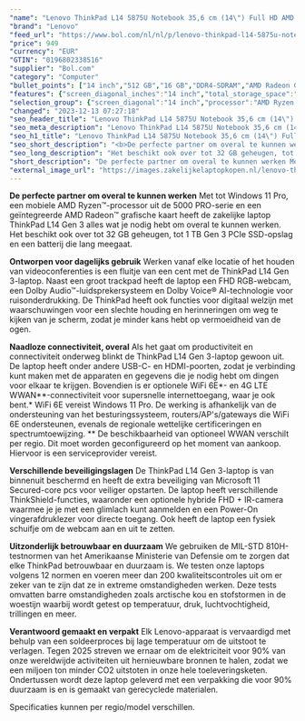 ```yaml
---
"name": "Lenovo ThinkPad L14 5875U Notebook 35,6 cm (14\") Full HD AMD Ryzen™ 7 PRO 16 GB DDR4-SDRAM 512 GB SSD Wi-Fi 6E (802.11ax) Windows 11 Pro Zwart"
"brand": "Lenovo"
"feed_url": "https://www.bol.com/nl/nl/p/lenovo-thinkpad-l14-5875u-notebook-35-6-cm-full-hd-amd-ryzen-7-pro-16-gb-ddr4-sdram-512-gb-ssd-wi-fi-6e-windows-11-pro-zwart/9300000126000975"
"price": 949
"currency": "EUR"
"GTIN": "0196802338516"
"supplier": "Bol.com"
"category": "Computer"
"bullet_points": ["14 inch","512 GB","16 GB","DDR4-SDRAM","AMD Radeon Graphics","Windows"]
"features": {"screen_diagonal_inches":"14 inch","total_storage_space":"512 GB","memory_size":"16 GB","memory_type":"DDR4-SDRAM","graphics_card":"AMD Radeon Graphics","operating_system":"Windows"}
"selection_group": {"screen_diagonal":"14 inch","processor":"AMD Ryzen 7","changed_price_past_3_days":false,"product_family":"Thinkpad"}
"changed": "2023-12-13 07:27:18"
"seo_header_title": "Lenovo ThinkPad L14 5875U Notebook 35,6 cm (14\") Full HD AMD Ryzen™ 7 PRO 16 GB DDR4-SDRAM 512 GB SSD Wi-Fi 6E (802.11ax) Windows 11 Pro Zwart"
"seo_meta_description": "Lenovo ThinkPad L14 5875U Notebook 35,6 cm (14\") Full HD AMD Ryzen™ 7 PRO 16 GB DDR4-SDRAM 512 GB SSD Wi-Fi 6E (802.11ax) Windows 11 Pro Zwart"
"seo_h1_title": "Lenovo ThinkPad L14 5875U Notebook 35,6 cm (14\") Full HD AMD Ryzen™ 7 PRO 16 GB DDR4-SDRAM 512 GB SSD Wi-Fi 6E (802.11ax) Windows 11 Pro Zwart"
"seo_short_description": "<b>De perfecte partner om overal te kunnen werken</b>\n Met tot Windows 11 Pro, een mobiele AMD Ryzen™-processor uit de 5000 PRO-serie en een geïntegreerde AMD Radeon™ grafische kaart heeft de zakelijke laptop ThinkPad L14 Gen 3 alles wat je nodig hebt om overal te kunnen werken."
"seo_long_description": "Het beschikt ook over tot 32 GB geheugen, tot 1 TB Gen 3 PCIe SSD-opslag en een batterij die lang meegaat. \n\n<b>Ontworpen voor dagelijks gebruik</b>\n Werken vanaf elke locatie of het houden van videoconferenties is een fluitje van een cent met de ThinkPad L14 Gen 3-laptop. Naast een groot trackpad heeft de laptop een FHD RGB-webcam, een Dolby Audio™-luidsprekersysteem en Dolby Voice® AI-technologie voor ruisonderdrukking. De ThinkPad heeft ook functies voor digitaal welzijn met waarschuwingen voor een slechte houding en herinneringen om weg te kijken van je scherm, zodat je minder kans hebt op vermoeidheid van de ogen. \n\n<b>Naadloze connectiviteit, overal</b>\n Als het gaat om productiviteit en connectiviteit onderweg blinkt de ThinkPad L14 Gen 3-laptop gewoon uit. De laptop heeft onder andere USB-C- en HDMI-poorten, zodat je verbinding kunt maken met de apparaten en gegevens die je nodig hebt om dingen voor elkaar te krijgen. Bovendien is er optionele WiFi 6E*- en 4G LTE WWAN**-connectiviteit voor supersnelle internettoegang, waar je ook bent. * WiFi 6E vereist Windows 11 Pro. De werking is afhankelijk van de ondersteuning van het besturingssysteem, routers/AP's/gateways die WiFi 6E ondersteunen, evenals de regionale wettelijke certificeringen en spectrumtoewijzing. ** De beschikbaarheid van optioneel WWAN verschilt per regio. Dit moet worden geconfigureerd op het moment van aankoop. Hiervoor is een serviceprovider vereist. \n\n<b>Verschillende beveiligingslagen</b>\n De ThinkPad L14 Gen 3-laptop is van binnenuit beschermd en heeft de extra beveiliging van Microsoft 11 Secured-core pcs voor veiliger opstarten. De laptop heeft verschillende ThinkShield-functies, waaronder een optionele hybride FHD + IR-camera waarmee je je met een glimlach kunt aanmelden en een Power-On vingerafdruklezer voor directe toegang. Ook heeft de laptop een fysiek schuifje om de webcam aan en uit te zetten. \n\n<b>Uitzonderlijk betrouwbaar en duurzaam</b>\n We gebruiken de MIL-STD 810H-testnormen van het Amerikaanse Ministerie van Defensie om te zorgen dat elke ThinkPad betrouwbaar en duurzaam is. We testen onze laptops volgens 12 normen en voeren meer dan 200 kwaliteitscontroles uit om er zeker van te zijn dat ze in extreme omstandigheden werken. Deze tests omvatten barre omstandigheden zoals arctische kou en stofstormen in de woestijn waarbij wordt getest op temperatuur, druk, luchtvochtigheid, trillingen en meer. \n\n<b>Verantwoord gemaakt en verpakt</b>\n Elk Lenovo-apparaat is vervaardigd met behulp van een soldeerproces bij lage temperatuur om de uitstoot te verlagen. Tegen 2025 streven we ernaar om de elektriciteit voor 90% van onze wereldwijde activiteiten uit hernieuwbare bronnen te halen, zodat we een miljoen ton minder CO2 uitstoten in onze hele toeleveringsketen. Ondertussen wordt deze laptop geleverd met een verpakking die voor 90% duurzaam is en is gemaakt van gerecyclede materialen. \n\nSpecificaties kunnen per regio/model verschillen."
"short_description": "De perfecte partner om overal te kunnen werken Met tot Windows 11 Pro, een mobiele AMD Ryzen™-processor uit de 5000 PRO-serie en een geïntegreerde AMD Radeon™ grafische kaart heeft de zakelijke laptop ThinkPad L14 Gen 3 alles wat je nodig hebt om overal te kunnen werken. Het beschikt ook over tot 32 GB geheugen, tot 1 TB Gen 3 PCIe SSD-opslag en een batterij die lang meegaat. Ontworpen voor dagelijks gebruik Werken vanaf elke locatie of het houden van videoconferenties is een fluitje van een cent met de ThinkPad L14 Gen 3-laptop. Naast een groot trackpad heeft de laptop een FHD RGB-webcam, een Dolby Audio™-luidsprekersysteem en Dolby Voice® AI-technologie voor ruisonderdrukking. De ThinkPad heeft ook functies voor digitaal welzijn met waarschuwingen voor een slechte houding en herinneringen om weg te kijken van je scherm, zodat je minder kans hebt op vermoeidheid van de ogen. Naadloze connectiviteit, overal Als het gaat om productiviteit en connectiviteit onderweg blinkt de ThinkPad L14 Gen 3-laptop gewoon uit. De laptop heeft onder andere USB-C- en HDMI-poorten, zodat je verbinding kunt maken met de apparaten en gegevens die je nodig hebt om dingen voor elkaar te krijgen. Bovendien is er optionele WiFi 6E*- en 4G LTE WWAN**-connectiviteit voor supersnelle internettoegang, waar je ook bent.* WiFi 6E vereist Windows 11 Pro. De werking is afhankelijk van de ondersteuning van het besturingssysteem, routers/AP's/gateways die WiFi 6E ondersteunen, evenals de regionale wettelijke certificeringen en spectrumtoewijzing. ** De beschikbaarheid van optioneel WWAN verschilt per regio. Dit moet worden geconfigureerd op het moment van aankoop. Hiervoor is een serviceprovider vereist. Verschillende beveiligingslagen De ThinkPad L14 Gen 3-laptop is van binnenuit beschermd en heeft de extra beveiliging van Microsoft 11 Secured-core pcs voor veiliger opstarten. De laptop heeft verschillende ThinkShield-functies, waaronder een optionele hybride FHD + IR-camera waarmee je je met een glimlach kunt aanmelden en een Power-On vingerafdruklezer voor directe toegang. Ook heeft de laptop een fysiek schuifje om de webcam aan en uit te zetten. Uitzonderlijk betrouwbaar en duurzaam We gebruiken de MIL-STD 810H-testnormen van het Amerikaanse Ministerie van Defensie om te zorgen dat elke ThinkPad betrouwbaar en duurzaam is. We testen onze laptops volgens 12 normen en voeren meer dan 200 kwaliteitscontroles uit om er zeker van te zijn dat ze in extreme omstandigheden werken. Deze tests omvatten barre omstandigheden zoals arctische kou en stofstormen in de woestijn waarbij wordt getest op temperatuur, druk, luchtvochtigheid, trillingen en meer. Verantwoord gemaakt en verpakt Elk Lenovo-apparaat is vervaardigd met behulp van een soldeerproces bij lage temperatuur om de uitstoot te verlagen. Tegen 2025 streven we ernaar om de elektriciteit voor 90% van onze wereldwijde activiteiten uit hernieuwbare bronnen te halen, zodat we een miljoen ton minder CO2 uitstoten in onze hele toeleveringsketen. Ondertussen wordt deze laptop geleverd met een verpakking die voor 90% duurzaam is en is gemaakt van gerecyclede materialen. Specificaties kunnen per regio/model verschillen."
"external_image_url": "https://images.zakelijkelaptopkopen.nl/lenovo-thinkpad-l14-5875u-notebook-35-6-cm-full-hd-amd-ryzen-7-pro-16-gb-ddr4-sdram-512-gb-ssd-wi-fi-6e-windows-11-pro-zwart.webp"
---
```


<b>De perfecte partner om overal te kunnen werken</b>
 Met tot Windows 11 Pro, een mobiele AMD Ryzen™-processor uit de 5000 PRO-serie en een geïntegreerde AMD Radeon™ grafische kaart heeft de zakelijke laptop ThinkPad L14 Gen 3 alles wat je nodig hebt om overal te kunnen werken. Het beschikt ook over tot 32 GB geheugen, tot 1 TB Gen 3 PCIe SSD-opslag en een batterij die lang meegaat.

<b>Ontworpen voor dagelijks gebruik</b>
 Werken vanaf elke locatie of het houden van videoconferenties is een fluitje van een cent met de ThinkPad L14 Gen 3-laptop. Naast een groot trackpad heeft de laptop een FHD RGB-webcam, een Dolby Audio™-luidsprekersysteem en Dolby Voice® AI-technologie voor ruisonderdrukking. De ThinkPad heeft ook functies voor digitaal welzijn met waarschuwingen voor een slechte houding en herinneringen om weg te kijken van je scherm, zodat je minder kans hebt op vermoeidheid van de ogen.

<b>Naadloze connectiviteit, overal</b>
 Als het gaat om productiviteit en connectiviteit onderweg blinkt de ThinkPad L14 Gen 3-laptop gewoon uit. De laptop heeft onder andere USB-C- en HDMI-poorten, zodat je verbinding kunt maken met de apparaten en gegevens die je nodig hebt om dingen voor elkaar te krijgen. Bovendien is er optionele WiFi 6E*- en 4G LTE WWAN**-connectiviteit voor supersnelle internettoegang, waar je ook bent.* WiFi 6E vereist Windows 11 Pro. De werking is afhankelijk van de ondersteuning van het besturingssysteem, routers/AP's/gateways die WiFi 6E ondersteunen, evenals de regionale wettelijke certificeringen en spectrumtoewijzing. ** De beschikbaarheid van optioneel WWAN verschilt per regio. Dit moet worden geconfigureerd op het moment van aankoop. Hiervoor is een serviceprovider vereist.

<b>Verschillende beveiligingslagen</b>
 De ThinkPad L14 Gen 3-laptop is van binnenuit beschermd en heeft de extra beveiliging van Microsoft 11 Secured-core pcs voor veiliger opstarten. De laptop heeft verschillende ThinkShield-functies, waaronder een optionele hybride FHD + IR-camera waarmee je je met een glimlach kunt aanmelden en een Power-On vingerafdruklezer voor directe toegang. Ook heeft de laptop een fysiek schuifje om de webcam aan en uit te zetten.

<b>Uitzonderlijk betrouwbaar en duurzaam</b>
 We gebruiken de MIL-STD 810H-testnormen van het Amerikaanse Ministerie van Defensie om te zorgen dat elke ThinkPad betrouwbaar en duurzaam is. We testen onze laptops volgens 12 normen en voeren meer dan 200 kwaliteitscontroles uit om er zeker van te zijn dat ze in extreme omstandigheden werken. Deze tests omvatten barre omstandigheden zoals arctische kou en stofstormen in de woestijn waarbij wordt getest op temperatuur, druk, luchtvochtigheid, trillingen en meer.

<b>Verantwoord gemaakt en verpakt</b>
 Elk Lenovo-apparaat is vervaardigd met behulp van een soldeerproces bij lage temperatuur om de uitstoot te verlagen. Tegen 2025 streven we ernaar om de elektriciteit voor 90% van onze wereldwijde activiteiten uit hernieuwbare bronnen te halen, zodat we een miljoen ton minder CO2 uitstoten in onze hele toeleveringsketen. Ondertussen wordt deze laptop geleverd met een verpakking die voor 90% duurzaam is en is gemaakt van gerecyclede materialen.

Specificaties kunnen per regio/model verschillen.